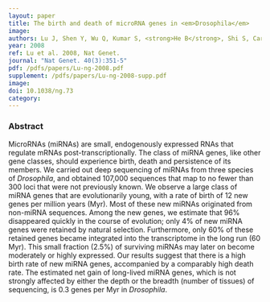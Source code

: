 ```yaml
---
layout: paper
title: The birth and death of microRNA genes in <em>Drosophila</em>
image: 
authors: Lu J, Shen Y, Wu Q, Kumar S, <strong>He B</strong>, Shi S, Carthew RW, Wang SM <sup><i class="fa fa-envelope"></i></sup>, Wu CI <sup><i class="fa fa-envelope"></i></sup>.
year: 2008
ref: Lu et al. 2008, Nat Genet.
journal: "Nat Genet. 40(3):351-5"
pdf: /pdfs/papers/Lu-ng-2008.pdf
supplement: /pdfs/papers/Lu-ng-2008-supp.pdf
image:
doi: 10.1038/ng.73
category: 
---
```


### Abstract ###

MicroRNAs (miRNAs) are small, endogenously expressed RNAs that regulate mRNAs post-transcriptionally. The class of miRNA genes, like other gene classes, should experience birth, death and persistence of its members. We carried out deep sequencing of miRNAs from three species of *Drosophila*, and obtained 107,000 sequences that map to no fewer than 300 loci that were not previously known. We observe a large class of miRNA genes that are evolutionarily young, with a rate of birth of 12 new genes per million years (Myr). Most of these new miRNAs originated from non-miRNA sequences. Among the new genes, we estimate that 96% disappeared quickly in the course of evolution; only 4% of new miRNA genes were retained by natural selection. Furthermore, only 60% of these retained genes became integrated into the transcriptome in the long run (60 Myr). This small fraction (2.5%) of surviving miRNAs may later on become moderately or highly expressed. Our results suggest that there is a high birth rate of new miRNA genes, accompanied by a comparably high death rate. The estimated net gain of long-lived miRNA genes, which is not strongly affected by either the depth or the breadth (number of tissues) of sequencing, is 0.3 genes per Myr in *Drosophila*.
